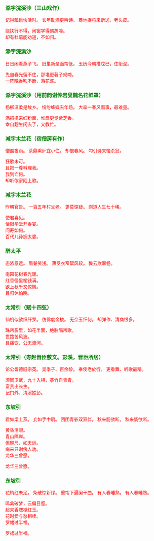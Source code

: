 <style type="text/css">
    .markdown-body{text-align: left;}
    h3{color:green}
    article{font-family:"楷体";color:red}
</style>

### 添字浣溪沙（三山戏作）
<article>
记得瓢泉快活时。  
长年耽酒更吟诗。  
蓦地捉将来断送，老头皮。  

绕扶行不得，闲窗学得鹧鸪啼。  
却有杜鹃能劝道，不如归。  
</article>

### 添字浣溪沙
<article>
日日闲看燕子飞。  
旧巢新垒画帘低。  
玉历今朝推戊已，住衔泥。  

先自春光留不住，那堪更著子规啼。  
一阵晚香吹不断，落花溪。  
</article>

### 添字浣溪沙（用前韵谢传岩叟餽名花鲜罩）
<article>
杨柳温柔是故乡。  
纷纷蜂蝶去年场。  
大率一春风雨事，最难量。  

满把携来红粉面，堆盘更觉紫芝香。  
幸自麹生闲去了，又教忙。  
</article>

### 减字木兰花（宿僧房有作）
<article>
僧窗夜雨。  
茶鼎熏炉宜小住。  
却恨春风。  
勾引诗来恼杀翁。  

狂歌未可。  
且把一尊料理我。  
我到亡何。  
却听侬家陌上歌。  
</article>

### 减字木兰花
<article>
昨朝官告。  
一百五年村父老。  
更莫惊疑。  
刚道人生七十稀。  

使君喜见。  
恰限华堂开寿宴。  
问寿如何。  
百代儿孙拥太婆。  
</article>

### 醉太平
<article>
态浓意远。  
眉颦笑浅。  
薄罗衣窄絮风软。  
鬓云欺翠卷。  

南园花树春光暖。  
红香径里榆钱满。  
欲上秋千又惊懒。  
且归休怕晚。  
</article>

### 太常引（赋十四弦）
<article>
仙机似欲织纤罗。  
仿佛度金梭。  
无奈玉纤何。  
却弹作、清商恨多。  

珠帘影里，如花半面，绝胜隔帘歌。  
世路苦风波。  
且痛饮、公无渡河。  
</article>

### 太常引（寿赵晋臣敷文。彭溪，晋臣所居）
<article>
论公耆德旧宗英。  
吴季子、百余龄。  
奉使老於行。  
更看舞、听歌最精。  

须同卫武，九十入相，菉竹自青青。  
富贵出长生。  
记门外、清溪姓彭。  
</article>

### 东坡引
<article>
君如梁上燕。  
妾如手中扇。  
团团青影双双伴。  
秋来肠欲断。  
秋来肠欲断。  

黄昏泪眼。  
青山隔岸。  
但咫尺、如天远。  
病来只谢傍人劝。  
龙华三曾愿。  

龙华三曾愿。  
</article>

### 东坡引
<article>
花梢红未足。  
条破惊新绿。  
重帘下遍阑干曲。  
有人春睡熟。  
有人春睡熟。  

鸣禽破梦，云偏目蹙。  
起来香腮褪红玉。  
花时爱与愁相续。  
罗裙过半福。  

罗裙过半福。  
</article>

